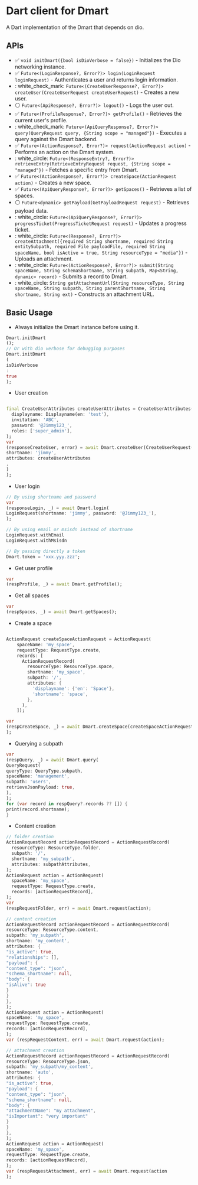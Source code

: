 # Dart client for Dmart

A Dart implementation of the Dmart that depends on dio.

## APIs

* :white_check_mark: `void initDmart({bool isDioVerbose = false})` - Initializes the Dio networking
  instance.
* :white_check_mark: `Future<(LoginResponse?, Error?)> login(LoginRequest loginRequest)` -
  Authenticates a user and returns login information.
* :
  white_check_mark: `Future<(CreateUserResponse?, Error?)> createUser(CreateUserRequest createUserRequest)` -
  Creates a new user.
* :white_circle: `Future<(ApiResponse?, Error?)> logout()` - Logs the user out.
* :white_check_mark: `Future<(ProfileResponse?, Error?)> getProfile()` - Retrieves the current
  user's profile.
* :
  white_check_mark: `Future<(ApiQueryResponse?, Error?)> query(QueryRequest query, {String scope = "managed"})` -
  Executes a query against the Dmart backend.
* :white_check_mark: `Future<(ActionResponse?, Error?)> request(ActionRequest action)` - Performs an
  action on the Dmart system.
* :
  white_circle: `Future<(ResponseEntry?, Error?)> retrieveEntry(RetrieveEntryRequest request, {String scope = "managed"})` -
  Fetches a specific entry from Dmart.
* :white_check_mark: `Future<(ActionResponse?, Error?)> createSpace(ActionRequest action)` - Creates
  a new space.
* :white_check_mark: `Future<(ApiQueryResponse?, Error?)> getSpaces()` - Retrieves a list of spaces.
* :white_circle: `Future<dynamic> getPayload(GetPayloadRequest request)` - Retrieves payload data.
* :
  white_circle: `Future<(ApiQueryResponse?, Error?)> progressTicket(ProgressTicketRequest request)` -
  Updates a progress ticket.
* :
  white_circle: `Future<(Response?, Error?)> createAttachment({required String shortname, required String entitySubpath, required File payloadFile, required String spaceName, bool isActive = true, String resourceType = "media"})` -
  Uploads an attachment.
* :
  white_circle: `Future<(ActionResponse?, Error?)> submit(String spaceName, String schemaShortname, String subpath, Map<String, dynamic> record)` -
  Submits a record to Dmart.
* :
  white_circle: `String getAttachmentUrl(String resourceType, String spaceName, String subpath, String parentShortname, String shortname, String ext)` -
  Constructs an attachment URL.

## Basic Usage

* Always initialize the Dmart instance before using it.

```dart
Dmart.initDmart
();
// Or with dio verbose for debugging purposes
Dmart.initDmart
(
isDioVerbose
:
true
);
```

* User creation

```dart

final CreateUserAttributes createUserAttributes = CreateUserAttributes(
  displayname: Displayname(en: 'test'),
  invitation: 'ABC',
  password: '@Jimmy123_',
  roles: ['super_admin'],
);
var
(responseCreateUser, error) = await Dmart.createUser(CreateUserRequest(
shortname: 'jimmy',
attributes: createUserAttributes
,
)
);
```

* User login

```dart
// By using shortname and password
var
(responseLogin, _) = await Dmart.login(
LoginRequest(shortname: 'jimmy', password: '@Jimmy123_'),
);

// By using email or msisdn instead of shortname
LoginRequest.withEmail
LoginRequest.withMsisdn

// By passing directly a token
Dmart.token = 'xxx.yyy.zzz';
```

* Get user profile

```dart
var
(respProfile, _) = await Dmart.getProfile();
```

* Get all spaces

```dart
var
(respSpaces, _) = await Dmart.getSpaces();
```

* Create a space

```dart

ActionRequest createSpaceActionRequest = ActionRequest(
    spaceName: 'my_space',
    requestType: RequestType.create,
    records: [
      ActionRequestRecord(
        resourceType: ResourceType.space,
        shortname: 'my_space',
        subpath: '/',
        attributes: {
          'displayname': {'en': 'Space'},
          'shortname': 'space',
        },
      ),
    ]);

var
(respCreateSpace, _) = await Dmart.createSpace(createSpaceActionRequest
);
```

* Querying a subpath

```dart
var
(respQuery, _) = await Dmart.query(
QueryRequest(
queryType: QueryType.subpath,
spaceName: 'management',
subpath: 'users',
retrieveJsonPayload: true,
),
);
for (var record in respQuery?.records ?? []) {
print(record.shortname);
}
```

* Content creation

```dart
// folder creation
ActionRequestRecord actionRequestRecord = ActionRequestRecord(
  resourceType: ResourceType.folder,
  subpath: '/',
  shortname: 'my_subpath',
  attributes: subpathAttributes,
);
ActionRequest action = ActionRequest(
  spaceName: 'my_space',
  requestType: RequestType.create,
  records: [actionRequestRecord],
);
var
(respRequestFolder, err) = await Dmart.request(action);

// content creation
ActionRequestRecord actionRequestRecord = ActionRequestRecord(
resourceType: ResourceType.content,
subpath: 'my_subpath',
shortname: 'my_content',
attributes: {
"is_active": true,
"relationships": [],
"payload": {
"content_type": "json",
"schema_shortname": null,
"body": {
"isAlive": true
}
}
},
);
ActionRequest action = ActionRequest(
spaceName: 'my_space',
requestType: RequestType.create,
records: [actionRequestRecord],
);
var (respRequestContent, err) = await Dmart.request(action);

// attachment creation
ActionRequestRecord actionRequestRecord = ActionRequestRecord(
resourceType: ResourceType.json,
subpath: 'my_subpath/my_content',
shortname: 'auto',
attributes: {
"is_active": true,
"payload": {
"content_type": "json",
"schema_shortname": null,
"body": {
"attachmentName": "my attachment",
"isImportant": "very important"
}
}
},
);
ActionRequest action = ActionRequest(
spaceName: 'my_space',
requestType: RequestType.create,
records: [actionRequestRecord],
);
var (respRequestAttachment, err) = await Dmart.request(action
);
```